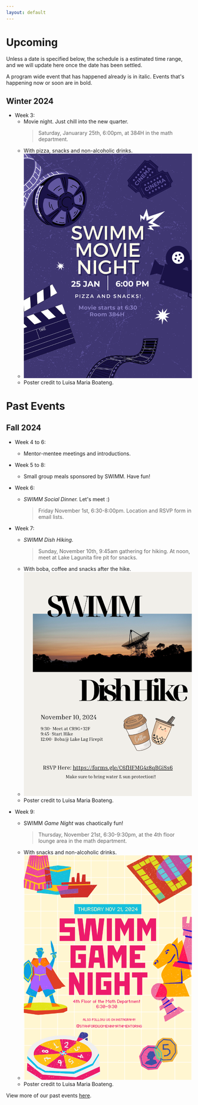 ```yaml
---
layout: default
---
```


# Upcoming

Unless a date is specified below, the schedule is a estimated time range, and we will update here once the date has been settled.

A program wide event that has happened already is in italic. Events that's happening now or soon are in bold.

## Winter 2024
- Week 3:
  - Movie night. Just chill into the new quarter.
    > Saturday, Januarary 25th, 6:00pm, at 384H in the math department.
  - With pizza, snacks and non-alcoholic drinks.
  - <img src="./assets/img/swimm-movienight.png" width="500"/>
  - Poster credit to Luisa Maria Boateng.

# Past Events

## Fall 2024
- Week 4 to 6:
  - Mentor-mentee meetings and introductions.
- Week 5 to 8:
  - Small group meals sponsored by SWIMM. Have fun!
- Week 6:
  - _SWIMM Social Dinner._ Let's meet :)
    > Friday November 1st, 6:30-8:00pm. Location and RSVP form in email lists.
- Week 7:
  - _SWIMM Dish Hiking._
    > Sunday, November 10th, 9:45am gathering for hiking. At noon, meet at Lake Lagunita fire pit for snacks.
  - With boba, coffee and snacks after the hike.
  - <img src="./assets/img/24fallDishHike.png" width="500"/>
  - Poster credit to Luisa Maria Boateng.
    
- Week 9:
  - SWIMM _Game Night_ was chaotically fun!
    > Thursday, November 21st, 6:30-9:30pm, at the 4th floor lounge area in the math department.
  - With snacks and non-alcoholic drinks.
  - <img src="./assets/img/SWIMMGameNight.png" width="500"/>
  - Poster credit to Luisa Maria Boateng.




View more of our past events [here](https://swimm.stanford.edu/events3.html).
